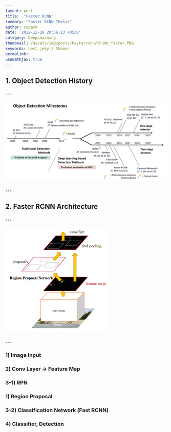 ```yaml
---
layout: post
title:  "Faster RCNN"
summary: "Faster RCNN Thesis"
author: cupark
date: '2022-12-18 20:56:23 +0530'
category: DeepLearning
thumbnail: /assets/img/posts/Fasterrcnn/thumb_faster.PNG
keywords: best jekyll themes
permalink: 
usemathjax: true
---
```

## 1. Object Detection History
#### ---
![OD_HISTORY](/assets/img/posts/Fasterrcnn/od_history.png)
#### ---
## 2. Faster RCNN Architecture
#### ---
![Architecture](/assets/img/posts/Fasterrcnn/faster-RCNN-architecture.png)
#### ---
   ### 1) Image Input
   ### 2) Conv Layer -> Feature Map
   ### 3-1) RPN
   ###   1) Region Proposal 
   ### 3-2) Classification Network (Fast RCNN)
   ### 4) Classifier, Detection
